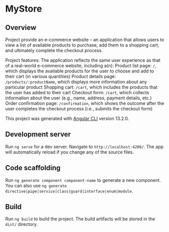 # MyStore

## Overview

Project provide an e-commerce website – an application that allows users to view a list of available products to purchase, add them to a shopping cart, and ultimately complete the checkout process.

Project features:
The application reflects the same user experience as that of a real-world e-commerce website, including a(n):
Product list page: `/`, which displays the available products for the user to choose and add to their cart (in various quantities)
Product details page: `/products/:productName`, which displays more information about any particular product
Shopping cart: `/cart`, which includes the products that the user has added to their cart
Checkout form: `/cart`, which collects information about the user (e.g., name, address, payment details, etc.)
Order confirmation page: `/confirmation`, which shows the outcome after the user completes the checkout process (i.e., submits the checkout form)

This project was generated with [Angular CLI](https://github.com/angular/angular-cli) version 13.2.0.

## Development server

Run `ng serve` for a dev server. Navigate to `http://localhost:4200/`. The app will automatically reload if you change any of the source files.

## Code scaffolding

Run `ng generate component component-name` to generate a new component. You can also use `ng generate directive|pipe|service|class|guard|interface|enum|module`.

## Build

Run `ng build` to build the project. The build artifacts will be stored in the `dist/` directory.
